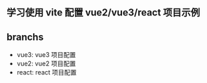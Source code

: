 ## 学习使用 vite 配置 vue2/vue3/react 项目示例

## branchs

- vue3: vue3   项目配置
- vue2: vue2   项目配置
- react: react 项目配置

